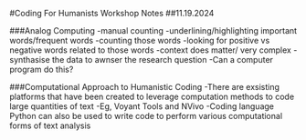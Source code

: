 #Coding For Humanists Workshop Notes
##11.19.2024

###Analog Computing
-manual counting
-underlining/highlighting important words/frequent words
-counting those words
-looking for positive vs negative words related to those words
-context does matter/ very complex
-synthasise the data to awnser the research question
-Can a computer program do this?

###Computational Approach to Humanistic Coding
-There are exsisting platforms that have been created to leverage computation methods to code large quantities of text
-Eg, Voyant Tools and NVivo
-Coding language Python can also be used to write code to perform various computational forms of text analysis

